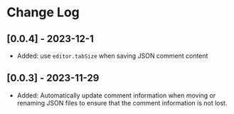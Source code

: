 # Change Log

## [0.0.4] - 2023-12-1

- Added: use `editor.tabSize` when saving JSON comment content

## [0.0.3] - 2023-11-29

- Added: Automatically update comment information when moving or renaming JSON files to ensure that the comment information is not lost.